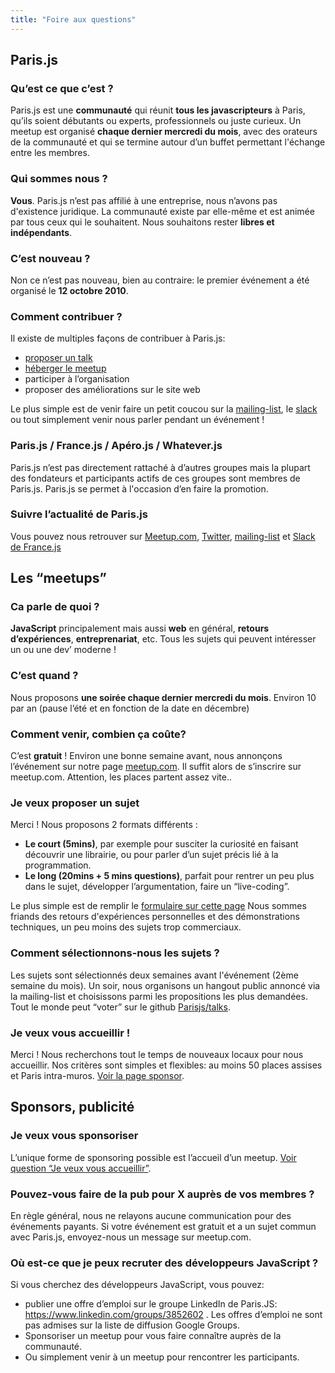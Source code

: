 ```yaml
---
title: "Foire aux questions"
---
```


## Paris.js

### Qu’est ce que c’est ?

Paris.js est une **communauté** qui réunit **tous les javascripteurs** à Paris, qu’ils soient débutants ou experts, professionnels ou juste curieux.
Un meetup est organisé **chaque dernier mercredi du mois**, avec des orateurs de la communauté et qui se termine autour d’un buffet permettant l'échange entre les membres.

### Qui sommes nous  ?

**Vous**. Paris.js n’est pas affilié à une entreprise, nous n’avons pas d'existence juridique. La communauté existe par elle-même et est animée par tous ceux qui le souhaitent. Nous souhaitons rester **libres et indépendants**.

### C’est nouveau ?

Non ce n’est pas nouveau, bien au contraire: le premier événement a été organisé le **12 octobre 2010**.

### Comment contribuer ?

Il existe de multiples façons de contribuer à Paris.js:
  + [proposer un talk](#je-veux-proposer-un-sujet)
  + [héberger le meetup](#je-veux-vous-accueillir-)
  + participer à l’organisation
  + proposer des améliorations sur le site web

Le plus simple est de venir faire un petit coucou sur la [mailing-list](groups.google.com/forum/#!forum/parisjs), le [slack](https://slack-francejs.now.sh/) ou tout simplement venir nous parler pendant un événement !

### Paris.js / France.js / Apéro.js / Whatever.js

Paris.js n’est pas directement rattaché à d’autres groupes mais la plupart des fondateurs et participants actifs de ces groupes sont membres de Paris.js. Paris.js se permet à l'occasion d’en faire la promotion.

### Suivre l’actualité de Paris.js

Vous pouvez nous retrouver sur [Meetup.com](https://www.meetup.com/fr-FR/Paris-js/), [Twitter](https://twitter.com/parisjs), [mailing-list](https://groups.google.com/forum/#!forum/parisjs) et [Slack de France.js](https://slack-francejs.now.sh/)

## Les “meetups”

### Ca parle de quoi ?

**JavaScript** principalement mais aussi **web** en général, **retours d’expériences**, **entreprenariat**, etc. Tous les sujets qui peuvent intéresser un ou une dev’ moderne !

### C’est quand ?

Nous proposons **une soirée chaque dernier mercredi du mois**. Environ 10 par an (pause l’été et en fonction de la date en décembre)

### Comment venir, combien ça coûte?

C’est **gratuit** ! Environ une bonne semaine avant, nous annonçons l’événement sur notre page [meetup.com](https://www.meetup.com/fr-FR/Paris-js/). Il suffit alors de s’inscrire sur meetup.com. Attention, les places partent assez vite..

### Je veux proposer un sujet

Merci ! Nous proposons 2 formats différents :
  + **Le court (5mins)**, par exemple pour susciter la curiosité en faisant découvrir une librairie, ou pour parler d’un sujet précis lié à la programmation.
  + **Le long (20mins + 5 mins questions)**, parfait pour rentrer un peu plus dans le sujet, développer l’argumentation, faire un “live-coding”.

Le plus simple est de remplir le [formulaire sur cette page](/propositions/sujet)
Nous sommes friands des retours d'expériences personnelles et des démonstrations techniques, un peu moins des sujets trop commerciaux.

### Comment sélectionnons-nous les sujets ?

Les sujets sont sélectionnés deux semaines avant l'événement (2ème semaine du mois).
Un soir, nous organisons un hangout public annoncé via la mailing-list et choisissons parmi les propositions les plus demandées. Tout le monde peut “voter” sur le github [Parisjs/talks](https://github.com/parisjs/talks).

### Je veux vous accueillir !

Merci ! Nous recherchons tout le temps de nouveaux locaux pour nous accueillir.
Nos critères sont simples et flexibles: au moins 50 places assises et Paris intra-muros.
[Voir la page sponsor](/partenaires).

## Sponsors, publicité

### Je veux vous sponsoriser

L’unique forme de sponsoring  possible est l’accueil d’un meetup. [Voir question “Je veux vous accueillir”](#je-veux-vous-accueillir-).

### Pouvez-vous faire de la pub pour X auprès de vos membres ?

En règle général, nous ne relayons aucune communication pour des événements payants. Si votre événement est gratuit et a un sujet commun avec Paris.js, envoyez-nous un message sur meetup.com.

### Où est-ce que je peux recruter des développeurs JavaScript ?

Si vous cherchez des développeurs JavaScript, vous pouvez:
  + publier une offre d’emploi sur le groupe LinkedIn de Paris.JS: https://www.linkedin.com/groups/3852602 . Les offres d’emploi ne sont pas admises sur la liste de diffusion Google Groups.
  + Sponsoriser un meetup pour vous faire connaître auprès de la communauté.
  + Ou simplement venir à un meetup pour rencontrer les participants.

